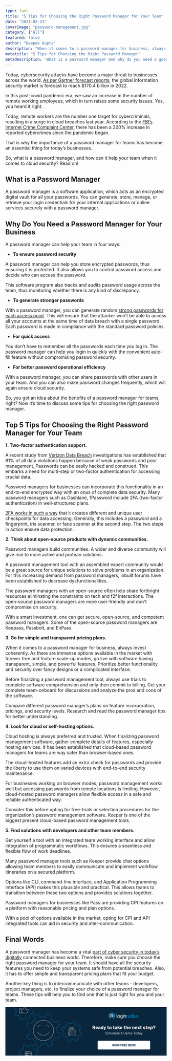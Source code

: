```yaml
---
type: fuel
title: "5 Tips for Choosing the Right Password Manager for Your Team"
date: "2021-02-23"
coverImage: "password-management.jpg"
category: ["all"]
featured: false
author: "Deepak Gupta"
description: "When it comes to a password manager for business, always invest coherently.  As there are immense options available in the market with forever free and feature scale-up modes, prioritize better functionality and security over fancy designs or a complicated interface."
metatitle: "5 Tips for Choosing the Right Password Manager"
metadescription: "What is a password manager and why do you need a good password manager for your business. Learn how to choose the right password manager for your team."
---
```


Today, cybersecurity attacks have become a major threat to businesses across the world. [As per Gartner forecast reports](https://www.gartner.com/en/documents/3889055), the global information security market is forecast to reach \$170.4 billion in 2022.

In this post-covid pandemic era, we saw an increase in the number of remote working employees, which in turn raises some security issues. Yes, you heard it right.

Today, remote workers are the number one target for cybercriminals, resulting in a surge in cloud breaches last year. According to the [FBI’s Internet Crime Complaint Center](https://www.imcgrupo.com/covid-19-news-fbi-reports-300-increase-in-reported-cybercrimes/), there has been a 300% increase in reported cybercrimes since the pandemic began.

That is why the importance of a password manager for teams has become an essential thing for today’s businesses.

So, what is a password manager, and how can it help your team when it comes to cloud security? Read on!

## What is a Password Manager

A password manager is a software application, which acts as an encrypted digital vault for all your passwords. You can generate, store, manage, or retrieve your login credentials for your internal applications or online services securely with a password manager.

## Why Do You Need a Password Manager for Your Business

A password manager can help your team in four ways:

- **To ensure password security**

A password manager can help you store encrypted passwords, thus ensuring it is protected. It also allows you to control password access and decide who can access the password.

This software program also tracks and audits password usage across the team, thus monitoring whether there is any kind of discrepancy.

- **To generate stronger passwords**

With a password manager, you can generate random [strong passwords for each access point](https://www.loginradius.com/blog/start-with-identity/2021/01/how-to-choose-a-secure-password/). This will ensure that the attacker won’t be able to access all your accounts at the same time of data breach with a single password. Each password is made in compliance with the standard password policies.

- **For quick access**

You don’t have to remember all the passwords each time you log in. The password manager can help you login in quickly with the convenient auto-fill feature without compromising password security.

- **For better password operational efficiency**

With a password manager, you can share passwords with other users in your team. And you can also make password changes frequently, which will again ensure cloud security.

So, you got an idea about the benefits of a password manager for teams, right? Now it’s time to discuss some tips for choosing the right password manager.

## Top 5 Tips for Choosing the Right Password Manager for Your Team

**1. Two-factor authentication support.**

A recent study from [Verizon Data Breach](https://enterprise.verizon.com/resources/reports/dbir/) investigations has established that 81% of all data violations happen because of weak passwords and poor management[. ](https://enterprise.verizon.com/resources/reports/dbir/)Passwords can be easily hacked and construed. This embarks a need for multi-step or two-factor authentication for accessing crucial data.

Password managers for businesses can incorporate this functionality in an end-to-end encrypted way with an onus of complete data security. Many password managers such as Dashlane, 1Password include 2FA (two-factor authentication) in well-structured plans.

[2FA works in such a way](https://www.loginradius.com/blog/start-with-identity/2021/01/how-to-setup-2fa-in-online-accounts/) that it creates different and unique user checkpoints for data accessing. Generally, this includes a password and a fingerprint, iris scanner, or face scanner at the second step. The two steps in action ensure data protection.

**2. Think about open-source products with dynamic communities.**

Password managers build communities. A wider and diverse community will give rise to more active and protean solutions.

A password management tool with an assembled expert community would be a great source for unique solutions to solve problems in an organization. For this increasing demand from password managers, inbuilt forums have been established to decrease dysfunctionalities.

The password managers with an open-source often help share forthright resources eliminating the constraints on tech and f2f interactions. The open-source password managers are more user-friendly and don't compromise on security.

With a smart investment, one can get secure, open-source, and competent password managers. Some of the open-source password managers are Keepass, Passbolt, and EnPass.

**3. Go for simple and transparent pricing plans.**

When it comes to a password manager for business, always invest coherently. As there are immense options available in the market with forever free and feature scale-up modes, go live with software having transparent, simple, and powerful features. Prioritize better functionality and security over fancy designs or a complicated interface.

Before finalizing a password management tool, always use trials to complete software comprehension and only then commit to billing. Get your complete team-onboard for discussions and analyze the pros and cons of the software.

Compare different password manager’s plans on feature incorporation, pricings, and security levels. Research and read the password manager tips for better understanding.

**4. Look for cloud or self-hosting options.**

Cloud hosting is always preferred and trusted. When finalizing password management software, gather complete details of features, especially hosting services. It has been established that cloud-based password managers for teams are way safer than browser-based ones.

The cloud-hosted features add an extra check for passwords and provide the liberty to use them on varied devices with end-to-end security maintenance.

For businesses working on browser modes, password management works well but accessing passwords from remote locations is limiting. However, cloud-hosted password managers allow flexible access in a safe and reliable authenticated way.

Consider this before opting for free-trials or selection procedures for the organization’s password management software. Keeper is one of the biggest present cloud-based password management tools.

**5. Find solutions with developers and other team members.**

Get yourself a tool with an integrated team working interface and allow integration of programmatic workflows. This ensures a seamless and flexible flow of work deadlines.

Many password manager tools such as Keeper provide chat options allowing team members to easily communicate and implement workflow itineraries on a secured platform.

Options like CLI, command-line interface, and Application Programming Interface (API) makes this plausible and practical. This allows teams to transition between these two options and provides solutions together.

Password managers for businesses like Pass are providing CPI features on a platform with reasonable pricing and plan options.

With a pool of options available in the market, opting for CPI and API integrated tools can aid in security and inter-communication.

## Final Words

A password manager has become a vital [part of cyber security in today’s digitally](https://www.loginradius.com/blog/start-with-identity/2019/10/cybersecurity-best-practices-for-enterprises/) connected business world. Therefore, make sure you choose the right password manager for your team. It should have all the security features you need to keep your systems safe from potential breaches. Also, it has to offer simple and transparent pricing plans that fit your budget.

Another key thing is to intercommunicate with other teams - developers, project managers, etc. to finalize your choice of a password manager for teams. These tips will help you to find one that is just right for you and your team.

[![book-a-demo-loginradius](../assets/book-a-demo-loginradius.png)](https://www.loginradius.com/book-a-demo/)
